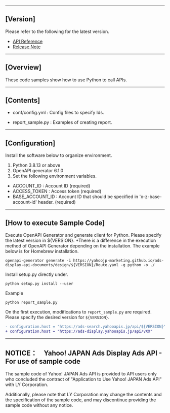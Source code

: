 --------------------------------
[Version]
--------------------------------
Please refer to the following for the latest version.
- [API Reference](https://ads-developers.yahoo.co.jp/reference/en)
- [Release Note](https://ads-developers.yahoo.co.jp/en/ads-api/developers-guide/release-note.html)


--------------------------------
[Overview]
--------------------------------
These code samples show how to use Python to call APIs.

--------------------------------
[Contents]
--------------------------------

  - conf/config.yml          : Config files to specify Ids.

  - report_sample.py       : Examples of creating report.

--------------------------------
[Configuration]
--------------------------------
Install the software below to organize environment.

1. Python 3.8.13 or above
2. OpenAPI generator 6.1.0
3. Set the following environment variables.
  - ACCOUNT_ID          : Account ID (required)
  - ACCESS_TOKEN        : Access token (required)
  - BASE_ACCOUNT_ID     : Account ID that should be specified in 'x-z-base-account-id' header. (required)

--------------------------------
[How to execute Sample Code]
--------------------------------
Execute OpenAPI Generator and generate client for Python. Please specify the latest version in ${VERSION}.
*There is a difference in the execution method of OpenAPI Generator depending on the installation. The example below is for Homebrew installation.
```
openapi-generator generate -i https://yahoojp-marketing.github.io/ads-display-api-documents/design/${VERSION}/Route.yaml -g python -o ./
```

Install setup.py directly under.
```
python setup.py install --user
```

Example
```
python report_sample.py
```

On the first execution, modifications to `report_sample.py` are required. Please specify the desired version for `${VERSION}`.  

```diff
- configuration.host = "https://ads-search.yahooapis.jp/api/${VERSION}"
+ configuration.host = "https://ads-display.yahooapis.jp/api/vXX"
```

--------------------------------
NOTICE：　Yahoo! JAPAN Ads Display Ads API - For use of sample code
--------------------------------

The sample code of Yahoo! JAPAN Ads API is provided to API users only who concluded the contract of "Application to Use Yahoo! JAPAN Ads API" with LY Corporation.

Additionally, please note that LY Corporation may change the contents and the specification of the sample code, and may discontinue providing the sample code without any notice.
